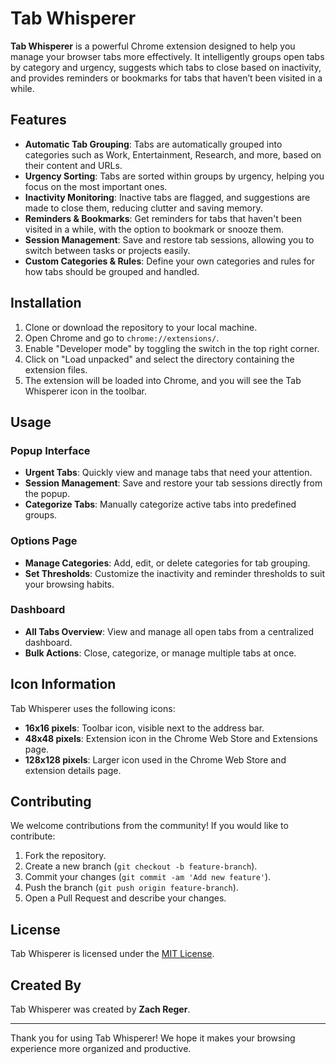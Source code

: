 # Tab Whisperer

**Tab Whisperer** is a powerful Chrome extension designed to help you manage your browser tabs more effectively. It intelligently groups open tabs by category and urgency, suggests which tabs to close based on inactivity, and provides reminders or bookmarks for tabs that haven’t been visited in a while.

## Features

- **Automatic Tab Grouping**: Tabs are automatically grouped into categories such as Work, Entertainment, Research, and more, based on their content and URLs.
- **Urgency Sorting**: Tabs are sorted within groups by urgency, helping you focus on the most important ones.
- **Inactivity Monitoring**: Inactive tabs are flagged, and suggestions are made to close them, reducing clutter and saving memory.
- **Reminders & Bookmarks**: Get reminders for tabs that haven't been visited in a while, with the option to bookmark or snooze them.
- **Session Management**: Save and restore tab sessions, allowing you to switch between tasks or projects easily.
- **Custom Categories & Rules**: Define your own categories and rules for how tabs should be grouped and handled.

## Installation

1. Clone or download the repository to your local machine.
2. Open Chrome and go to `chrome://extensions/`.
3. Enable "Developer mode" by toggling the switch in the top right corner.
4. Click on "Load unpacked" and select the directory containing the extension files.
5. The extension will be loaded into Chrome, and you will see the Tab Whisperer icon in the toolbar.

## Usage

### Popup Interface

- **Urgent Tabs**: Quickly view and manage tabs that need your attention.
- **Session Management**: Save and restore your tab sessions directly from the popup.
- **Categorize Tabs**: Manually categorize active tabs into predefined groups.

### Options Page

- **Manage Categories**: Add, edit, or delete categories for tab grouping.
- **Set Thresholds**: Customize the inactivity and reminder thresholds to suit your browsing habits.

### Dashboard

- **All Tabs Overview**: View and manage all open tabs from a centralized dashboard.
- **Bulk Actions**: Close, categorize, or manage multiple tabs at once.

## Icon Information

Tab Whisperer uses the following icons:
- **16x16 pixels**: Toolbar icon, visible next to the address bar.
- **48x48 pixels**: Extension icon in the Chrome Web Store and Extensions page.
- **128x128 pixels**: Larger icon used in the Chrome Web Store and extension details page.

## Contributing

We welcome contributions from the community! If you would like to contribute:
1. Fork the repository.
2. Create a new branch (`git checkout -b feature-branch`).
3. Commit your changes (`git commit -am 'Add new feature'`).
4. Push the branch (`git push origin feature-branch`).
5. Open a Pull Request and describe your changes.

## License

Tab Whisperer is licensed under the [MIT License](LICENSE).


## Created By

Tab Whisperer was created by **Zach Reger**.

---

Thank you for using Tab Whisperer! We hope it makes your browsing experience more organized and productive.

